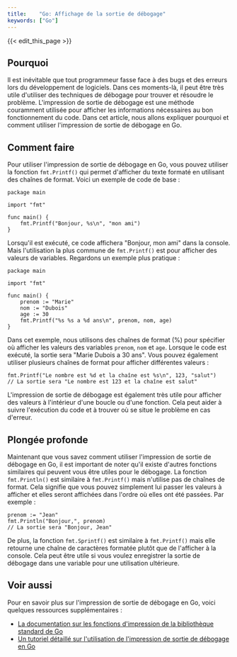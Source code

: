 ```yaml
---
title:    "Go: Affichage de la sortie de débogage"
keywords: ["Go"]
---
```


{{< edit_this_page >}}

## Pourquoi

Il est inévitable que tout programmeur fasse face à des bugs et des erreurs lors du développement de logiciels. Dans ces moments-là, il peut être très utile d'utiliser des techniques de débogage pour trouver et résoudre le problème. L'impression de sortie de débogage est une méthode couramment utilisée pour afficher les informations nécessaires au bon fonctionnement du code. Dans cet article, nous allons expliquer pourquoi et comment utiliser l'impression de sortie de débogage en Go.

## Comment faire

Pour utiliser l'impression de sortie de débogage en Go, vous pouvez utiliser la fonction `fmt.Printf()` qui permet d'afficher du texte formaté en utilisant des chaînes de format. Voici un exemple de code de base :

```
package main

import "fmt"

func main() {
    fmt.Printf("Bonjour, %s\n", "mon ami")
}
```

Lorsqu'il est exécuté, ce code affichera "Bonjour, mon ami" dans la console. Mais l'utilisation la plus commune de `fmt.Printf()` est pour afficher des valeurs de variables. Regardons un exemple plus pratique :

```
package main

import "fmt"

func main() {
    prenom := "Marie"
    nom := "Dubois"
    age := 30
    fmt.Printf("%s %s a %d ans\n", prenom, nom, age)
}
```

Dans cet exemple, nous utilisons des chaînes de format (%) pour spécifier où afficher les valeurs des variables `prenom`, `nom` et `age`. Lorsque le code est exécuté, la sortie sera "Marie Dubois a 30 ans". Vous pouvez également utiliser plusieurs chaînes de format pour afficher différentes valeurs :

```
fmt.Printf("Le nombre est %d et la chaîne est %s\n", 123, "salut")
// La sortie sera "Le nombre est 123 et la chaîne est salut"
```

L'impression de sortie de débogage est également très utile pour afficher des valeurs à l'intérieur d'une boucle ou d'une fonction. Cela peut aider à suivre l'exécution du code et à trouver où se situe le problème en cas d'erreur.

## Plongée profonde

Maintenant que vous savez comment utiliser l'impression de sortie de débogage en Go, il est important de noter qu'il existe d'autres fonctions similaires qui peuvent vous être utiles pour le débogage. La fonction `fmt.Println()` est similaire à `fmt.Printf()` mais n'utilise pas de chaînes de format. Cela signifie que vous pouvez simplement lui passer les valeurs à afficher et elles seront affichées dans l'ordre où elles ont été passées. Par exemple :

```
prenom := "Jean"
fmt.Println("Bonjour,", prenom)
// La sortie sera "Bonjour, Jean"
```

De plus, la fonction `fmt.Sprintf()` est similaire à `fmt.Printf()` mais elle retourne une chaîne de caractères formatée plutôt que de l'afficher à la console. Cela peut être utile si vous voulez enregistrer la sortie de débogage dans une variable pour une utilisation ultérieure.

## Voir aussi

Pour en savoir plus sur l'impression de sortie de débogage en Go, voici quelques ressources supplémentaires :

- [La documentation sur les fonctions d'impression de la bibliothèque standard de Go](https://golang.org/pkg/fmt/)
- [Un tutoriel détaillé sur l'utilisation de l'impression de sortie de débogage en Go](https://www.digitalocean.com/community/tutorials/how-to-debug-go-programs)